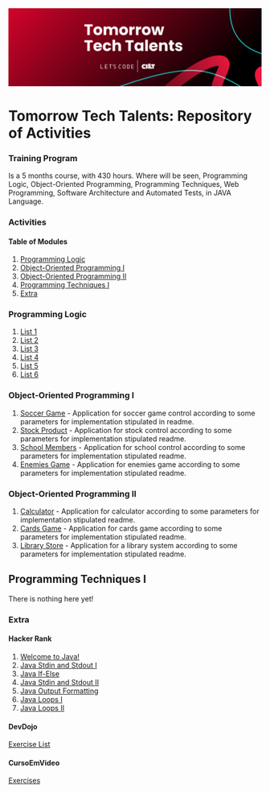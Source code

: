 <img src="https://github.com/RitaFer/tomorrow-tech-talents/blob/main/assets/TomorrowTechTalentsLogo.svg" style="width: 300%, height: auto, margin-left: auto, margin-left: auto" />

# Tomorrow Tech Talents: Repository of Activities

### Training Program

Is a 5 months course, with 430 hours. Where will be seen, Programming Logic, Object-Oriented Programming, Programming Techniques, Web Programming, Software Architecture and Automated Tests, in JAVA Language.

### Activities

#### Table of Modules

1. [Programming Logic](#programming-logic)
2. [Object-Oriented Programming I](#object-oriented-programming-i)
3. [Object-Oriented Programming II](#object-oriented-programming-ii)
4. [Programming Techniques I](#programming-techniques-i)
5. [Extra](#extra)

### Programming Logic
1. [List 1](https://github.com/RitaFer/tomorrow-tech-talents/tree/main/src/programminglogic/class01)
2. [List 2](https://github.com/RitaFer/tomorrow-tech-talents/tree/main/src/programminglogic/class02)
3. [List 3](https://github.com/RitaFer/tomorrow-tech-talents/tree/main/src/programminglogic/class03)
4. [List 4](https://github.com/RitaFer/tomorrow-tech-talents/tree/main/src/programminglogic/class04)
5. [List 5](https://github.com/RitaFer/tomorrow-tech-talents/tree/main/src/programminglogic/class05)
6. [List 6](https://github.com/RitaFer/tomorrow-tech-talents/tree/main/src/programminglogic/class06)

### Object-Oriented Programming I
1. [Soccer Game](https://github.com/RitaFer/tomorrow-tech-talents/tree/main/src/oopi/soccer) -  Application for soccer game control according to some parameters for implementation stipulated in readme.
2. [Stock Product](https://github.com/RitaFer/tomorrow-tech-talents/tree/main/src/oopi/stock) - Application for stock control according to some parameters for implementation stipulated readme.
3. [School Members](https://github.com/RitaFer/tomorrow-tech-talents/tree/main/src/oopi/school) - Application for school control according to some parameters for implementation stipulated readme.
4. [Enemies Game](https://github.com/RitaFer/tomorrow-tech-talents/tree/main/src/oopi/enemies) - Application for enemies game according to some parameters for implementation stipulated readme.

### Object-Oriented Programming II
1. [Calculator](https://github.com/RitaFer/tomorrow-tech-talents/tree/main/src/oopii/calculator) - Application for calculator according to some parameters for implementation stipulated readme.
2. [Cards Game](https://github.com/RitaFer/tomorrow-tech-talents/tree/main/src/oopii/cardsgame) - Application for cards game according to some parameters for implementation stipulated readme.
3. [Library Store](https://github.com/RitaFer/tomorrow-tech-talents/tree/main/src/oopii/store) - Application for a library system according to some parameters for implementation stipulated readme.

## Programming Techniques I
There is nothing here yet!

### Extra
#### Hacker Rank
1. [Welcome to Java!](https://github.com/RitaFer/tomorrow-tech-talents/blob/main/src/extras/hackerrank/d01.java)
2. [Java Stdin and Stdout I](https://github.com/RitaFer/tomorrow-tech-talents/blob/main/src/extras/hackerrank/d02.java)
3. [Java If-Else](https://github.com/RitaFer/tomorrow-tech-talents/blob/main/src/extras/hackerrank/d03.java)
4. [Java Stdin and Stdout II](https://github.com/RitaFer/tomorrow-tech-talents/blob/main/src/extras/hackerrank/d04.java)
5. [Java Output Formatting](https://github.com/RitaFer/tomorrow-tech-talents/blob/main/src/extras/hackerrank/d05.java)
6. [Java Loops I](https://github.com/RitaFer/tomorrow-tech-talents/blob/main/src/extras/hackerrank/d06.java)
7. [Java Loops II](https://github.com/RitaFer/tomorrow-tech-talents/blob/main/src/extras/hackerrank/d07.java)

#### DevDojo
[Exercise List](https://github.com/RitaFer/tomorrow-tech-talents/tree/main/src/extras/devdojo)

#### CursoEmVideo
[Exercises](https://github.com/RitaFer/tomorrow-tech-talents/tree/main/src/extras/cursoemvideo)
